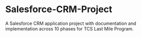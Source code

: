 # Salesforce-CRM-Project
A Salesforce CRM application project with documentation and implementation across 10 phases for TCS Last Mile Program.
